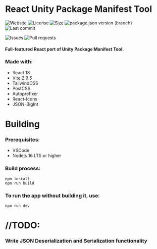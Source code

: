 # React Unity Package Manifest Tool
![Website](https://img.shields.io/website?down_color=red&down_message=offline&style=plastic&up_color=green&up_message=online&url=https%3A%2F%2Funity-package-manifest-tool.vercel.app) ![License](https://img.shields.io/github/license/ParkingLotGames/React-Unity-Package-Manifest-Tool?style=plastic) ![Size](https://img.shields.io/github/repo-size/ParkingLotGames/React-Unity-Package-Manifest-Tool?style=plastic) ![package.json version (branch)](https://img.shields.io/github/package-json/v/ParkingLotGames/React-Unity-Package-Manifest-Tool/main?style=plastic) ![Last commit](https://img.shields.io/github/last-commit/ParkingLotGames/React-Unity-Package-Manifest-Tool?style=plastic)

![Issues](https://img.shields.io/github/issues-raw/ParkingLotGames/React-Unity-Package-Manifest-Tool?style=plastic) ![Pull requests](https://img.shields.io/github/issues-pr-raw/ParkingLotGames/React-Unity-Package-Manifest-Tool?style=plastic)

#### Full-featured React port of Unity Package Manifest Tool.
### Made with:
- React 18
- Vite 2.9.5
- TailwindCSS 
- PostCSS 
- Autoprefixer
- React-Icons 
- JSON-BigInt

# Building

### Prerequisites:

- VSCode
- Nodejs 16 LTS or higher

### Build process:
```
npm install
npm run build
```
### To run the app without building it, use:
```
npm run dev
```

# //TODO:

### Write JSON Deserialization and Serialization functionality

